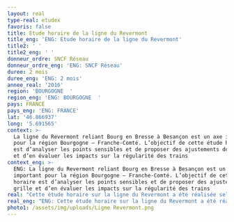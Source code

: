 ```yaml
---
layout: real
type-real: etudex
favoris: false
title: Etude horaire de la ligne du Revermont
title_eng: 'ENG: Etude horaire de la ligne du Revermont'
title2: ' '
title2_eng: ' '
donneur_ordre: SNCF Réseau
donneur_ordre_eng: 'ENG: SNCF Réseau'
duree: 2 mois
duree_eng: 'ENG: 2 mois'
annee_real: '2016'
region: 'BOURGOGNE  '
region_eng: 'ENG: BOURGOGNE  '
pays: FRANCE
pays_eng: 'ENG: FRANCE'
lat: '46.866937'
long: '5.691565'
context: >-
  La ligne du Revermont reliant Bourg en Bresse à Besançon est un axe important
  pour la région Bourgogne – Franche-Comté. L’objectif de cette étude horaire
  est d’analyser les points sensibles et de proposer des ajustements de grille
  et d’en évaluer les impacts sur la régularité des trains
context_eng: >-
  ENG: La ligne du Revermont reliant Bourg en Bresse à Besançon est un axe
  important pour la région Bourgogne – Franche-Comté. L’objectif de cette étude
  horaire est d’analyser les points sensibles et de proposer des ajustements de
  grille et d’en évaluer les impacts sur la régularité des trains
real: "Cette étude horaire sur la ligne du Revermont a été réalisée selon les étapes suivantes :\r\n\n•\tAnalyse détaillée des différents points de conflit relevés sur l’axe\r\n\n•\tCalcul des marges et marges à voie libre à chaque point de conflit\r\n\n•\tAmélioration de la situation actuelle par modification horaire\r\n\n•\tEvaluation des impacts sur la régularité par la réalisation de tests de robustesse"
real_eng: "ENG: Cette étude horaire sur la ligne du Revermont a été réalisée selon les étapes suivantes :\r\n\n•\tAnalyse détaillée des différents points de conflit relevés sur l’axe\r\n\n•\tCalcul des marges et marges à voie libre à chaque point de conflit\r\n\n•\tAmélioration de la situation actuelle par modification horaire\r\n\n•\tEvaluation des impacts sur la régularité par la réalisation de tests de robustesse"
photo1: /assets/img/uploads/Ligne Revermont.png
---
```


